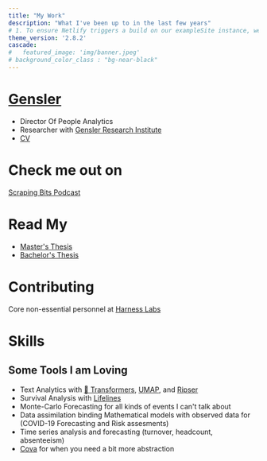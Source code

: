 ```yaml
---
title: "My Work"
description: "What I've been up to in the last few years"
# 1. To ensure Netlify triggers a build on our exampleSite instance, we need to change a file in the exampleSite directory.
theme_version: '2.8.2'
cascade:
#   featured_image: 'img/banner.jpeg'
# background_color_class : "bg-near-black"
---
```


# [Gensler](https://www.gensler.com/) 
- Director Of People Analytics
- Researcher with [Gensler Research Institute](https://www.gensler.com/gensler-research-institute)
- [CV](https://github.com/zornsLemons/zornsLemons.github.io/blob/main/assets/files/zach_adams_cv.pdf)

# Check me out on
[Scraping Bits Podcast](https://open.spotify.com/episode/4PUurDDg2eMdeNtDD0EXGX?si=bda1846fd4cf4082)

# Read My 
- [Master's Thesis](https://github.com/zornsLemons/zornsLemons.github.io/blob/main/assets/files/zach_adams_masters_thesis.pdf)
- [Bachelor's Thesis](https://github.com/zornsLemons/zornsLemons.github.io/blob/main/assets/files/improving_time_bounds_for_the_contact_process_on_finite_graphs_using__k__dominating_sets.pdf)

# Contributing
Core non-essential personnel at [Harness Labs](https://github.com/harnesslabs)

# Skills
## Some Tools I am Loving
- Text Analytics with [🤗 Transformers](https://github.com/huggingface/transformers), [UMAP](https://umap-learn.readthedocs.io/en/latest/), and [Ripser](https://ripser.scikit-tda.org/en/latest/)
- Survival Analysis with [Lifelines](https://lifelines.readthedocs.io/en/latest/)
- Monte-Carlo Forecasting for all kinds of events I can't talk about
- Data assimilation binding Mathematical models with observed data for (COVID-19 Forecasting and Risk assesments)
- Time series analysis and forecasting (turnover, headcount, absenteeism)
- [Cova](https://github.com/harnesslabs/cova) for when you need a bit more abstraction

